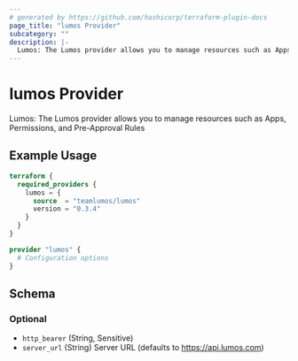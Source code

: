```yaml
---
# generated by https://github.com/hashicorp/terraform-plugin-docs
page_title: "lumos Provider"
subcategory: ""
description: |-
  Lumos: The Lumos provider allows you to manage resources such as Apps, Permissions, and Pre-Approval Rules
---
```


# lumos Provider

Lumos: The Lumos provider allows you to manage resources such as Apps, Permissions, and Pre-Approval Rules

## Example Usage

```terraform
terraform {
  required_providers {
    lumos = {
      source  = "teamlumos/lumos"
      version = "0.3.4"
    }
  }
}

provider "lumos" {
  # Configuration options
}
```

<!-- schema generated by tfplugindocs -->
## Schema

### Optional

- `http_bearer` (String, Sensitive)
- `server_url` (String) Server URL (defaults to https://api.lumos.com)
